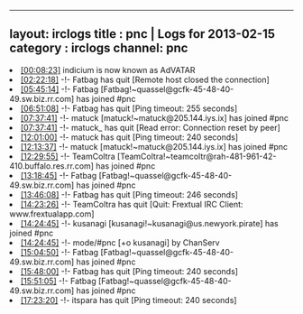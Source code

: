 
---
layout: irclogs
title : pnc | Logs for 2013-02-15
category : irclogs
channel: pnc
---
<li class="logitem"><a href="#00:08:23" name="00:08:23" class="time">[00:08:23]</a> <span class="nick">indicium</span> is now known as <span class="nick">AdVATAR</span> </li>
<li class="logitem"><a href="#02:22:18" name="02:22:18" class="time">[02:22:18]</a> -!- <span class="quit">Fatbag</span> has quit [Remote host closed the connection] </li>
<li class="logitem"><a href="#05:45:14" name="05:45:14" class="time">[05:45:14]</a> -!- <span class="join">Fatbag</span> [Fatbag!~quassel@gcfk-45-48-40-49.sw.biz.rr.com] has joined #pnc </li>
<li class="logitem"><a href="#06:51:08" name="06:51:08" class="time">[06:51:08]</a> -!- <span class="quit">Fatbag</span> has quit [Ping timeout: 255 seconds] </li>
<li class="logitem"><a href="#07:37:41" name="07:37:41" class="time">[07:37:41]</a> -!- <span class="join">matuck</span> [matuck!~matuck@205.144.iys.ix] has joined #pnc </li>
<li class="logitem"><a href="#07:37:41" name="07:37:41" class="time">[07:37:41]</a> -!- <span class="quit">matuck_</span> has quit [Read error: Connection reset by peer] </li>
<li class="logitem"><a href="#12:01:00" name="12:01:00" class="time">[12:01:00]</a> -!- <span class="quit">matuck</span> has quit [Ping timeout: 240 seconds] </li>
<li class="logitem"><a href="#12:13:37" name="12:13:37" class="time">[12:13:37]</a> -!- <span class="join">matuck</span> [matuck!~matuck@205.144.iys.ix] has joined #pnc </li>
<li class="logitem"><a href="#12:29:55" name="12:29:55" class="time">[12:29:55]</a> -!- <span class="join">TeamColtra</span> [TeamColtra!~teamcoltr@rah-481-961-42-410.buffalo.res.rr.com] has joined #pnc </li>
<li class="logitem"><a href="#13:18:45" name="13:18:45" class="time">[13:18:45]</a> -!- <span class="join">Fatbag</span> [Fatbag!~quassel@gcfk-45-48-40-49.sw.biz.rr.com] has joined #pnc </li>
<li class="logitem"><a href="#13:46:08" name="13:46:08" class="time">[13:46:08]</a> -!- <span class="quit">Fatbag</span> has quit [Ping timeout: 246 seconds] </li>
<li class="logitem"><a href="#14:23:26" name="14:23:26" class="time">[14:23:26]</a> -!- <span class="quit">TeamColtra</span> has quit [Quit: Frextual IRC Client: www.frextualapp.com] </li>
<li class="logitem"><a href="#14:24:45" name="14:24:45" class="time">[14:24:45]</a> -!- <span class="join">kusanagi</span> [kusanagi!~kusanagi@us.newyork.pirate] has joined #pnc </li>
<li class="logitem"><a href="#14:24:45" name="14:24:45" class="time">[14:24:45]</a> -!- mode/<span class="mode">#pnc</span> [+o kusanagi] by ChanServ </li>
<li class="logitem"><a href="#15:04:50" name="15:04:50" class="time">[15:04:50]</a> -!- <span class="join">Fatbag</span> [Fatbag!~quassel@gcfk-45-48-40-49.sw.biz.rr.com] has joined #pnc </li>
<li class="logitem"><a href="#15:48:00" name="15:48:00" class="time">[15:48:00]</a> -!- <span class="quit">Fatbag</span> has quit [Ping timeout: 240 seconds] </li>
<li class="logitem"><a href="#15:51:05" name="15:51:05" class="time">[15:51:05]</a> -!- <span class="join">Fatbag</span> [Fatbag!~quassel@gcfk-45-48-40-49.sw.biz.rr.com] has joined #pnc </li>
<li class="logitem"><a href="#17:23:20" name="17:23:20" class="time">[17:23:20]</a> -!- <span class="quit">itspara</span> has quit [Ping timeout: 240 seconds] </li>


